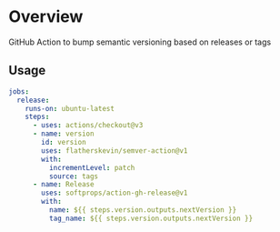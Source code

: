 # Overview

GitHub Action to bump semantic versioning based on releases or tags


## Usage

```yaml
jobs:
  release:
    runs-on: ubuntu-latest
    steps:
      - uses: actions/checkout@v3
      - name: version
        id: version
        uses: flatherskevin/semver-action@v1
        with:
          incrementLevel: patch
          source: tags
      - name: Release
        uses: softprops/action-gh-release@v1
        with:
          name: ${{ steps.version.outputs.nextVersion }}
          tag_name: ${{ steps.version.outputs.nextVersion }}
```
